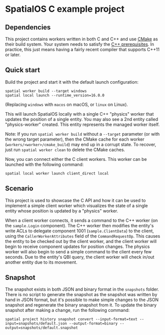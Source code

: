 # SpatialOS C example project

## Dependencies

This project contains workers written in both C and C++ and use [CMake](https://cmake.org/download/)
as their build system. Your system needs to satisfy the
[C++ prerequisites](https://docs.improbable.io/reference/latest/cppsdk/setting-up#prerequisites).
In practice, this just means having a fairly recent compiler that supports C++11 or later.

## Quick start

Build the project and start it with the default launch configuration:

```
spatial worker build --target windows
spatial local launch --runtime_version=16.0.0
```

(Replacing `windows` with `macos` on macOS, or `linux` on Linux).

This will launch SpatialOS locally with a single C++ "physics" worker that updates the position of
a single entity. You may also see a 2nd entity called "physics-worker" created. This entity
represents the managed worker itself.

Note: If you run `spatial worker build` without a `--target` parameter (or with the wrong target
parameter), then the CMake cache for each worker (`workers/<worker>/cmake_build`) may end up in
a corrupt state. To recover, just run `spatial worker clean` to delete the CMake caches.

Now, you can connect either  the C client workers. This worker can be
launched with the following command:

```
spatial local worker launch client_direct local
```

## Scenario

This project is used to showcase the C API and how it can be used to implement a simple client
worker which visualizes the state of a single entity whose position is updated by a "physics"
worker. 

When a client worker connects, it sends a command to the C++ worker (on the `sample.Login`
component). The C++ worker then modifies the entity's write ACLs to delegate component 1001
(`sample.ClientData`) to the client, using the `CallerWorkerAttributes` field of the
`CommandRequestOp`. This causes the entity to be checked out by the client worker, and the client
worker will begin to receive component updates for position changes. The physics worker will also
begin to send a simple command to the client every few seconds. Due to the entity's QBI query,
the client worker will check in/out another entity due to its movement.

## Snapshot

The snapshot exists in both JSON and binary format in the `snapshots` folder. There is no script
to generate the snapshot as the snapshot was written by hand in JSON format, but it's possible
to make simple changes to the JSON snapshot and regenerate the binary snapshot from it. To update the
binary snapshot after making a change, run the following command:

```
spatial project history snapshot convert --input-format=text --input=snapshots/default.json --output-format=binary --output=snapshots/default.snapshot
```
